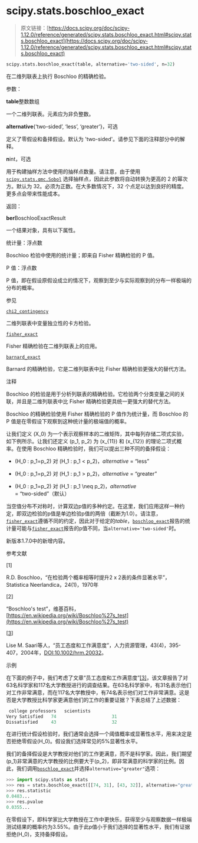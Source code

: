 # scipy.stats.boschloo_exact

> 原文链接：[https://docs.scipy.org/doc/scipy-1.12.0/reference/generated/scipy.stats.boschloo_exact.html#scipy.stats.boschloo_exact](https://docs.scipy.org/doc/scipy-1.12.0/reference/generated/scipy.stats.boschloo_exact.html#scipy.stats.boschloo_exact)

```py
scipy.stats.boschloo_exact(table, alternative='two-sided', n=32)
```

在二维列联表上执行 Boschloo 的精确检验。

参数：

**table**整数数组

一个二维列联表。元素应为非负整数。

**alternative**{‘two-sided’, ‘less’, ‘greater’}，可选

定义了零假设和备择假设。默认为 'two-sided'。请参见下面的注释部分中的解释。

**n**int，可选

用于构建抽样方法中使用的抽样点数量。请注意，由于使用 [`scipy.stats.qmc.Sobol`](scipy.stats.qmc.Sobol.html#scipy.stats.qmc.Sobol "scipy.stats.qmc.Sobol") 选择抽样点，因此此参数将自动转换为更高的 2 的幂次方。默认为 32。必须为正数。在大多数情况下，32 个点足以达到良好的精度。更多点会带来性能成本。

返回：

**ber**BoschlooExactResult

一个结果对象，具有以下属性。

统计量：浮点数

Boschloo 检验中使用的统计量；即来自 Fisher 精确检验的 P 值。

P 值：浮点数

P 值，即在假设原假设成立的情况下，观察到至少与实际观察到的分布一样极端的分布的概率。

参见

[`chi2_contingency`](scipy.stats.chi2_contingency.html#scipy.stats.chi2_contingency "scipy.stats.chi2_contingency")

二维列联表中变量独立性的卡方检验。

[`fisher_exact`](scipy.stats.fisher_exact.html#scipy.stats.fisher_exact "scipy.stats.fisher_exact")

Fisher 精确检验在二维列联表上的应用。

[`barnard_exact`](scipy.stats.barnard_exact.html#scipy.stats.barnard_exact "scipy.stats.barnard_exact")

Barnard 的精确检验，它是二维列联表中比 Fisher 精确检验更强大的替代方法。

注释

Boschloo 的检验是用于分析列联表的精确检验。它检验两个分类变量之间的关联，并且是二维列联表中比 Fisher 精确检验更具统一更强大的替代方法。

Boschloo 的精确检验使用 Fisher 精确检验的 P 值作为统计量，而 Boschloo 的 P 值是在零假设下观察到这种统计量的极端值的概率。

让我们定义 \(X_0\) 为一个表示观察样本的二维矩阵，其中每列存储二项式实验，如下例所示。让我们还定义 \(p_1, p_2\) 为 \(x_{11}\) 和 \(x_{12}\) 的理论二项式概率。在使用 Boschloo 精确检验时，我们可以提出三种不同的备择假设：

+   \(H_0 : p_1=p_2\) 对 \(H_1 : p_1 < p_2\)，*alternative* = “less”

+   \(H_0 : p_1=p_2\) 对 \(H_1 : p_1 > p_2\)，*alternative* = “greater”

+   \(H_0 : p_1=p_2\) 对 \(H_1 : p_1 \neq p_2\)，*alternative* = “two-sided”（默认）

当空值分布不对称时，计算双边p值的多种约定。在这里，我们应用这样一种约定，即双边检验的p值是单边检验p值的两倍（截断为1.0）。请注意，[`fisher_exact`](scipy.stats.fisher_exact.html#scipy.stats.fisher_exact "scipy.stats.fisher_exact")遵循不同的约定，因此对于给定的*table*，[`boschloo_exact`](#scipy.stats.boschloo_exact "scipy.stats.boschloo_exact")报告的统计量可能与[`fisher_exact`](scipy.stats.fisher_exact.html#scipy.stats.fisher_exact "scipy.stats.fisher_exact")报告的p值不同，当`alternative='two-sided'`时。

新版本1.7.0中的新增内容。

参考文献

[1]

R.D. Boschloo，“在检验两个概率相等时提升2 x 2表的条件显著水平”，Statistica Neerlandica，24(1)，1970年

[2]

“Boschloo's test”，维基百科，[https://en.wikipedia.org/wiki/Boschloo%27s_test](https://en.wikipedia.org/wiki/Boschloo%27s_test)

[[3](#id4)]

Lise M. Saari等人，“员工态度和工作满意度”，人力资源管理，43(4)，395-407，2004年，[DOI:10.1002/hrm.20032](https://doi.org/10.1002/hrm.20032)。

示例

在下面的例子中，我们考虑了文章“员工态度和工作满意度”[[3]](#rf27e0a84d321-3)，该文章报告了对63名科学家和117名大学教授进行的调查结果。在63名科学家中，有31名表示他们对工作非常满意，而在117名大学教授中，有74名表示他们对工作非常满意。这是否是大学教授比科学家更满意他们的工作的重要证据？下表总结了上述数据：

```py
 college professors   scientists
Very Satisfied   74                     31
Dissatisfied     43                     32 
```

在进行统计假设检验时，我们通常会选择一个阈值概率或显著性水平，用来决定是否拒绝零假设\(H_0\)。假设我们选择常见的5%显著性水平。

我们的备择假设是大学教授对他们的工作更满意，而不是科学家。因此，我们期望\(p_1\)非常满意的大学教授的比例要大于\(p_2\)，即非常满意的科学家的比例。因此，我们调用[`boschloo_exact`](#scipy.stats.boschloo_exact "scipy.stats.boschloo_exact")并选择`alternative="greater"`选项：

```py
>>> import scipy.stats as stats
>>> res = stats.boschloo_exact([[74, 31], [43, 32]], alternative="greater")
>>> res.statistic
0.0483...
>>> res.pvalue
0.0355... 
```

在零假设下，即科学家比大学教授在工作中更快乐，获得至少与观察数据一样极端测试结果的概率约为3.55%。由于此p值小于我们选择的显著性水平，我们有证据拒绝\(H_0\)，支持备择假设。
